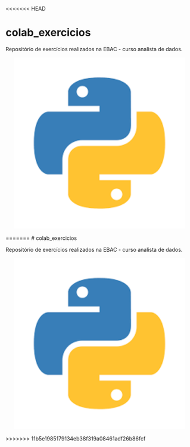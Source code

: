 <<<<<<< HEAD
# colab_exercicios

Repositório de exercícios realizados na EBAC - curso analista de dados.


<p align="center">
  <img width="460" height="460" src="https://github.com/vihmalmsteen/colab_exercicios/blob/main/others/pythonlogo.png?raw=true">
</p>
=======
# colab_exercicios

Repositório de exercícios realizados na EBAC - curso analista de dados.


<p align="center">
  <img width="460" height="460" src="https://github.com/vihmalmsteen/colab_exercicios/blob/main/others/pythonlogo.png?raw=true">
</p>
>>>>>>> 11b5e1985179134eb38f319a08461adf26b86fcf
